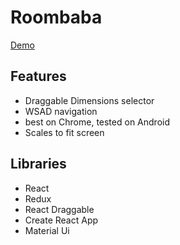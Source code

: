 # Roombaba

[Demo](https://roombaba-1cc0c.firebaseapp.com)

## Features
- Draggable Dimensions selector
- WSAD navigation
- best on Chrome, tested on Android
- Scales to fit screen

## Libraries
- React
- Redux
- React Draggable
- Create React App
- Material Ui
